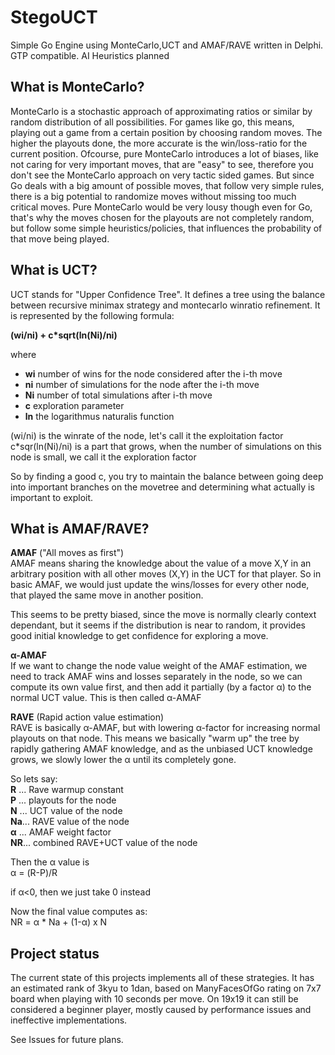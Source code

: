 # StegoUCT
Simple Go Engine using MonteCarlo,UCT and AMAF/RAVE written in Delphi. GTP compatible. AI Heuristics planned

What is MonteCarlo?
-------------------

MonteCarlo is a stochastic approach of approximating ratios or similar by random distribution of all possibilities.
For games like go, this means, playing out a game from a certain position by choosing random moves.
The higher the playouts done, the more accurate is the win/loss-ratio for the current position.
Ofcourse, pure MonteCarlo introduces a lot of biases, like not caring for very important moves, that are "easy" to see,
therefore you don't see the MonteCarlo approach on very tactic sided games. 
But since Go deals with a big amount of possible moves, that follow very simple rules, there is a big potential to randomize moves
without missing too much critical moves.
Pure MonteCarlo would be very lousy though even for Go, that's why the moves chosen for the playouts are not completely random,
but follow some simple heuristics/policies, that influences the probability of that move being played.

What is UCT?
------------

UCT stands for "Upper Confidence Tree".
It defines a tree using the balance between recursive minimax strategy and montecarlo winratio refinement.
It is represented by the following formula:

**(wi/ni) + c*sqrt(ln(Ni)/ni)** 

where 

 * **wi** number of wins for the node considered after the i-th move <br> 
 * **ni** number of simulations for the node after the i-th move <br>
 * **Ni** number of total simulations after i-th move <br> 
 * **c**  exploration parameter <br> 
 * **ln** the logarithmus naturalis function <br>
 
 (wi/ni) is the winrate of the node, let's call it the exploitation factor
 c*sqr(ln(Ni)/ni) is a part that grows, when the number of simulations on this node is small, we call it the exploration factor
 
 So by finding a good c, you try to maintain the balance between going deep into important branches on the movetree and determining
 what actually is important to exploit.
 
 What is AMAF/RAVE?
-------------------
**AMAF** ("All moves as first") <br>
AMAF means sharing the knowledge about the value of a move X,Y in an arbitrary position with all
other moves (X,Y) in the UCT for that player.
So in basic AMAF, we would just update the wins/losses for every other node, that played the same move in another position.

This seems to be pretty biased, since the move is normally clearly context dependant, but it seems if the distribution is near to random, it provides good initial knowledge to get confidence for exploring a move.

**α-AMAF** <br>
If we want to change the node value weight of the AMAF estimation, we need to track AMAF wins and losses separately in the node,
so we can compute its own value first, and then add it partially (by a factor α) to the normal UCT value.
This is then called α-AMAF

**RAVE** (Rapid action value estimation) <br>
RAVE is basically α-AMAF, but with lowering α-factor for increasing normal playouts on that node.
This means we basically "warm up" the tree by rapidly gathering AMAF knowledge, and as the unbiased UCT knowledge grows, we slowly lower the α until its completely gone.<br>

So lets say:<br>
**R** ... Rave warmup constant<br>
**P** ... playouts for the node<br>
**N** ... UCT value of the node<br>
**Na**... RAVE value of the node<br>
**α** ... AMAF weight factor<br>
**NR**... combined RAVE+UCT value of the node<br>

Then the α value is<br>
α = (R-P)/R<br>

if α<0, then we just take 0 instead<br>

Now the final value computes as:<br>
NR = α * Na + (1-α) x N<br>

 Project status
 --------------
 
 The current state of this projects implements all of these strategies.
 It has an estimated rank of 3kyu to 1dan, based on ManyFacesOfGo rating on 7x7 board when playing with 10 seconds per move.
 On 19x19 it can still be considered a beginner player, mostly caused by performance issues and ineffective implementations.
 
 See Issues for future plans.
 
 
 
 
